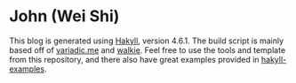 # John (Wei Shi)

This blog is generated using [Hakyll][hakyll], version 4.6.1. The build script is mainly based off of [variadic.me][variadic.me] and [walkie][walkie]. Feel free to use the tools and template from this repository, and there also have great examples provided in [hakyll-examples][examples].

[hakyll]: http://jaspervdj.be/hakyll/index.html
[variadic.me]: https://github.com/eakron/variadic.me
[walkie]: https://github.com/walkie/WebPage
[examples]: https://github.com/jaspervdj/hakyll-examples
